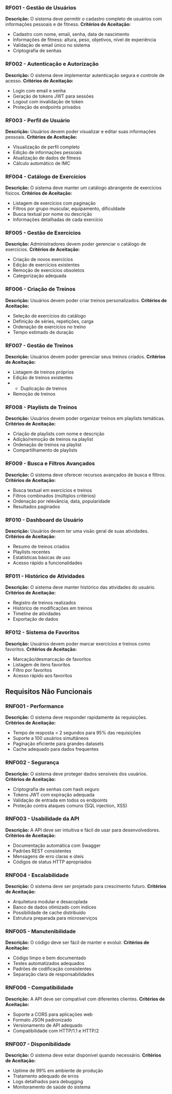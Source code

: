 ### RF001 - Gestão de Usuários
**Descrição:** O sistema deve permitir o cadastro completo de usuários com
informações pessoais e de fitness.
**Critérios de Aceitação:**
- Cadastro com nome, email, senha, data de nascimento
- Informações de fitness: altura, peso, objetivos, nível de experiência
- Validação de email único no sistema
- Criptografia de senhas
### RF002 - Autenticação e Autorização
**Descrição:** O sistema deve implementar autenticação segura e controle de
acesso.
**Critérios de Aceitação:**
- Login com email e senha
- Geração de tokens JWT para sessões
- Logout com invalidação de token
- Proteção de endpoints privados
### RF003 - Perfil de Usuário
**Descrição:** Usuários devem poder visualizar e editar suas informações
pessoais.
**Critérios de Aceitação:**
- Visualização de perfil completo
- Edição de informações pessoais
- Atualização de dados de fitness
- Cálculo automático de IMC
### RF004 - Catálogo de Exercícios
**Descrição:** O sistema deve manter um catálogo abrangente de exercícios
físicos.
**Critérios de Aceitação:**
- Listagem de exercícios com paginação
- Filtros por grupo muscular, equipamento, dificuldade
- Busca textual por nome ou descrição
- Informações detalhadas de cada exercício
### RF005 - Gestão de Exercícios
**Descrição:** Administradores devem poder gerenciar o catálogo de exercícios.
**Critérios de Aceitação:**
- Criação de novos exercícios
- Edição de exercícios existentes
- Remoção de exercícios obsoletos
- Categorização adequada
### RF006 - Criação de Treinos
**Descrição:** Usuários devem poder criar treinos personalizados.
**Critérios de Aceitação:**
- Seleção de exercícios do catálogo
- Definição de séries, repetições, carga
- Ordenação de exercícios no treino
- Tempo estimado de duração
### RF007 - Gestão de Treinos
**Descrição:** Usuários devem poder gerenciar seus treinos criados.
**Critérios de Aceitação:**
- Listagem de treinos próprios
- Edição de treinos existentes
- - Duplicação de treinos
- Remoção de treinos
### RF008 - Playlists de Treinos
**Descrição:** Usuários devem poder organizar treinos em playlists temáticas.
**Critérios de Aceitação:**
- Criação de playlists com nome e descrição
- Adição/remoção de treinos na playlist
- Ordenação de treinos na playlist
- Compartilhamento de playlists
### RF009 - Busca e Filtros Avançados
**Descrição:** O sistema deve oferecer recursos avançados de busca e filtros.
**Critérios de Aceitação:**
- Busca textual em exercícios e treinos
- Filtros combinados (múltiplos critérios)
- Ordenação por relevância, data, popularidade
- Resultados paginados
### RF010 - Dashboard do Usuário
**Descrição:** Usuários devem ter uma visão geral de suas atividades.
**Critérios de Aceitação:**
- Resumo de treinos criados
- Playlists recentes
- Estatísticas básicas de uso
- Acesso rápido a funcionalidades
### RF011 - Histórico de Atividades
**Descrição:** O sistema deve manter histórico das atividades do usuário.
**Critérios de Aceitação:**
- Registro de treinos realizados
- Histórico de modificações em treinos
- Timeline de atividades
- Exportação de dados
### RF012 - Sistema de Favoritos
**Descrição:** Usuários devem poder marcar exercícios e treinos como favoritos.
**Critérios de Aceitação:**
- Marcação/desmarcação de favoritos
- Listagem de itens favoritos
- Filtro por favoritos
- Acesso rápido aos favoritos
## Requisitos Não Funcionais
### RNF001 - Performance
**Descrição:** O sistema deve responder rapidamente às requisições.
**Critérios de Aceitação:**
- Tempo de resposta < 2 segundos para 95% das requisições
- Suporte a 100 usuários simultâneos
- Paginação eficiente para grandes datasets
- Cache adequado para dados frequentes
### RNF002 - Segurança
**Descrição:** O sistema deve proteger dados sensíveis dos usuários.
**Critérios de Aceitação:**
- Criptografia de senhas com hash seguro
- Tokens JWT com expiração adequada
- Validação de entrada em todos os endpoints
- Proteção contra ataques comuns (SQL injection, XSS)
### RNF003 - Usabilidade da API
**Descrição:** A API deve ser intuitiva e fácil de usar para desenvolvedores.
**Critérios de Aceitação:**
- Documentação automática com Swagger
- Padrões REST consistentes
- Mensagens de erro claras e úteis
- Códigos de status HTTP apropriados
### RNF004 - Escalabilidade
**Descrição:** O sistema deve ser projetado para crescimento futuro.
**Critérios de Aceitação:**
- Arquitetura modular e desacoplada
- Banco de dados otimizado com índices
- Possibilidade de cache distribuído
- Estrutura preparada para microserviços
### RNF005 - Manutenibilidade
**Descrição:** O código deve ser fácil de manter e evoluir.
**Critérios de Aceitação:**
- Código limpo e bem documentado
- Testes automatizados adequados
- Padrões de codificação consistentes
- Separação clara de responsabilidades
### RNF006 - Compatibilidade
**Descrição:** A API deve ser compatível com diferentes clientes.
**Critérios de Aceitação:**
- Suporte a CORS para aplicações web
- Formato JSON padronizado
- Versionamento de API adequado
- Compatibilidade com HTTP/1.1 e HTTP/2
### RNF007 - Disponibilidade
**Descrição:** O sistema deve estar disponível quando necessário.
**Critérios de Aceitação:**
- Uptime de 99% em ambiente de produção
- Tratamento adequado de erros
- Logs detalhados para debugging
- Monitoramento de saúde do sistema
